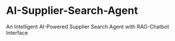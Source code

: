 # AI-Supplier-Search-Agent
An Intelligent AI-Powered Supplier Search Agent with RAG-Chatbot Interface
